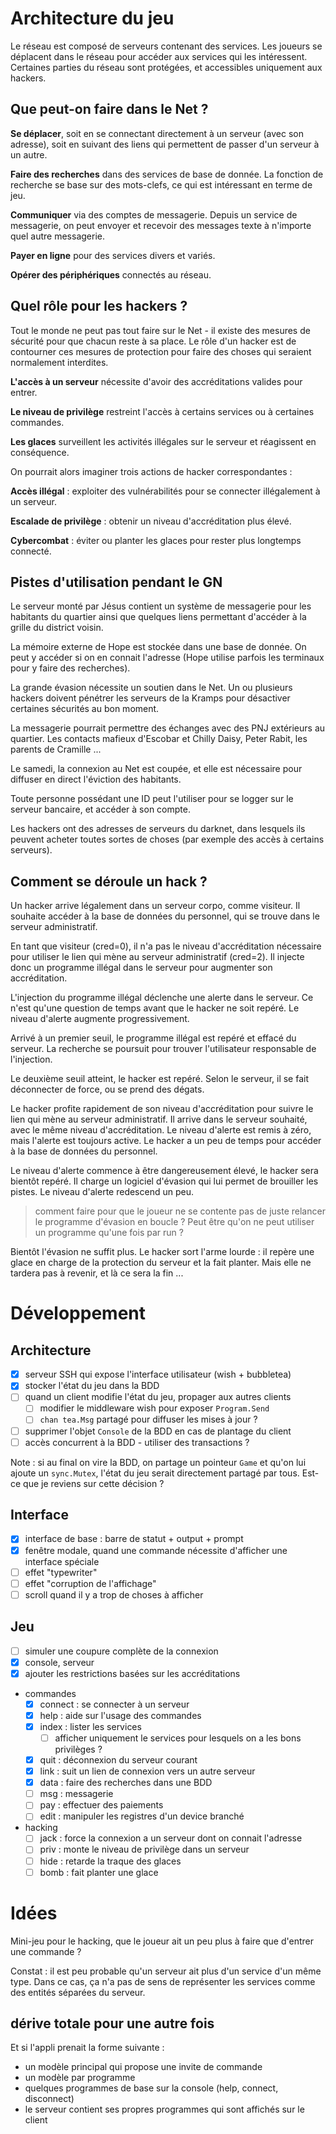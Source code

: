 # Architecture du jeu

Le réseau est composé de serveurs contenant des services. Les
joueurs se déplacent dans le réseau pour accéder aux services qui
les intéressent. Certaines parties du réseau sont protégées, et
accessibles uniquement aux hackers.

## Que peut-on faire dans le Net ?

**Se déplacer**, soit en se connectant directement à un serveur (avec
son adresse), soit en suivant des liens qui permettent de passer d'un
serveur à un autre.

**Faire des recherches** dans des services de base de donnée. La fonction
de recherche se base sur des mots-clefs, ce qui est intéressant en
terme de jeu.

**Communiquer** via des comptes de messagerie. Depuis un service de
messagerie, on peut envoyer et recevoir des messages texte à n'importe
quel autre messagerie.

**Payer en ligne** pour des services divers et variés.

**Opérer des périphériques** connectés au réseau.

## Quel rôle pour les hackers ?

Tout le monde ne peut pas tout faire sur le Net - il existe des mesures
de sécurité pour que chacun reste à sa place. Le rôle d'un hacker
est de contourner ces mesures de protection pour faire des choses qui
seraient normalement interdites.

**L'accès à un serveur** nécessite d'avoir des accréditations valides
pour entrer.

**Le niveau de privilège** restreint l'accès à certains services ou
à certaines commandes.

**Les glaces** surveillent les activités illégales sur le serveur et
réagissent en conséquence.

On pourrait alors imaginer trois actions de hacker correspondantes :

**Accès illégal** : exploiter des vulnérabilités pour se connecter
illégalement à un serveur.

**Escalade de privilège** : obtenir un niveau d'accréditation plus
élevé.

**Cybercombat** : éviter ou planter les glaces pour rester plus longtemps
connecté.

## Pistes d'utilisation pendant le GN

Le serveur monté par Jésus contient un système de messagerie pour les
habitants du quartier ainsi que quelques liens permettant d'accéder à
la grille du district voisin.

La mémoire externe de Hope est stockée dans une base de donnée. On
peut y accéder si on en connait l'adresse (Hope utilise parfois les
terminaux pour y faire des recherches).

La grande évasion nécessite un soutien dans le Net. Un ou plusieurs
hackers doivent pénétrer les serveurs de la Kramps pour désactiver
certaines sécurités au bon moment.

La messagerie pourrait permettre des échanges avec des PNJ extérieurs
au quartier. Les contacts mafieux d'Escobar et Chilly Daisy, Peter Rabit,
les parents de Cramille ...

Le samedi, la connexion au Net est coupée, et elle est nécessaire pour
diffuser en direct l'éviction des habitants.

Toute personne possédant une ID peut l'utiliser pour se logger sur le
serveur bancaire, et accéder à son compte.

Les hackers ont des adresses de serveurs du darknet, dans lesquels
ils peuvent acheter toutes sortes de choses (par exemple des accès à
certains serveurs).

## Comment se déroule un hack ?

Un hacker arrive légalement dans un serveur corpo, comme visiteur. Il
souhaite accéder à la base de données du personnel, qui se trouve
dans le serveur administratif.

En tant que visiteur (cred=0), il n'a pas le niveau d'accréditation
nécessaire pour utiliser le lien qui mène au serveur administratif
(cred=2). Il injecte donc un programme illégal dans le serveur pour
augmenter son accréditation.

L'injection du programme illégal déclenche une alerte dans le
serveur. Ce n'est qu'une question de temps avant que le hacker ne soit
repéré. Le niveau d'alerte augmente progressivement.

Arrivé à un premier seuil, le programme illégal est repéré et
effacé du serveur. La recherche se poursuit pour trouver l'utilisateur
responsable de l'injection.

Le deuxième seuil atteint, le hacker est repéré. Selon le serveur,
il se fait déconnecter de force, ou se prend des dégats.

Le hacker profite rapidement de son niveau d'accréditation pour suivre
le lien qui mène au serveur administratif. Il arrive dans le serveur
souhaité, avec le même niveau d'accréditation. Le niveau d'alerte
est remis à zéro, mais l'alerte est toujours active. Le hacker a un
peu de temps pour accéder à la base de données du personnel.

Le niveau d'alerte commence à être dangereusement élevé, le hacker
sera bientôt repéré. Il charge un logiciel d'évasion qui lui permet
de brouiller les pistes. Le niveau d'alerte redescend un peu.

> comment faire pour que le joueur ne se contente pas de juste relancer
le programme d'évasion en boucle ? Peut être qu'on ne peut utiliser
un programme qu'une fois par run ?

Bientôt l'évasion ne suffit plus. Le hacker sort l'arme lourde :
il repère une glace en charge de la protection du serveur et la fait
planter. Mais elle ne tardera pas à revenir, et là ce sera la fin ...

# Développement

## Architecture

- [x] serveur SSH qui expose l'interface utilisateur (wish + bubbletea)
- [x] stocker l'état du jeu dans la BDD
- [ ] quand un client modifie l'état du jeu, propager aux autres clients
	- [ ] modifier le middleware wish pour exposer `Program.Send`
	- [ ] `chan tea.Msg` partagé pour diffuser les mises à jour ?
- [ ] supprimer l'objet `Console` de la BDD en cas de plantage du client
- [ ] accès concurrent à la BDD - utiliser des transactions ?

Note : si au final on vire la BDD, on partage un pointeur `Game` et qu'on
lui ajoute un `sync.Mutex`, l'état du jeu serait directement partagé
par tous. Est-ce que je reviens sur cette décision ?

## Interface

- [x] interface de base : barre de statut + output + prompt
- [x] fenêtre modale, quand une commande nécessite d'afficher une interface spéciale
- [ ] effet "typewriter"
- [ ] effet "corruption de l'affichage"
- [ ] scroll quand il y a trop de choses à afficher

## Jeu

- [ ] simuler une coupure complète de la connexion
- [x] console, serveur
- [x] ajouter les restrictions basées sur les accréditations
- commandes
	- [x] connect : se connecter à un serveur
	- [x] help : aide sur l'usage des commandes
	- [x] index : lister les services
		- [ ] afficher uniquement le services pour lesquels on a les bons privilèges ?
	- [x] quit : déconnexion du serveur courant
	- [x] link : suit un lien de connexion vers un autre serveur
	- [x] data : faire des recherches dans une BDD
	- [ ] msg : messagerie
	- [ ] pay : effectuer des paiements
	- [ ] edit : manipuler les registres d'un device branché
- hacking
	- [ ] jack : force la connexion a un serveur dont on connait l'adresse
	- [ ] priv : monte le niveau de privilège dans un serveur
	- [ ] hide : retarde la traque des glaces
	- [ ] bomb : fait planter une glace

# Idées

Mini-jeu pour le hacking, que le joueur ait un peu plus à faire que
d'entrer une commande ?

Constat : il est peu probable qu'un serveur ait plus d'un service d'un
même type. Dans ce cas, ça n'a pas de sens de représenter les services
comme des entités séparées du serveur.

## dérive totale pour une autre fois

Et si l'appli prenait la forme suivante :

- un modèle principal qui propose une invite de commande
- un modèle par programme
- quelques programmes de base sur la console (help, connect, disconnect)
- le serveur contient ses propres programmes qui sont affichés sur le client
